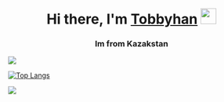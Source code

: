 <h1 align="center">Hi there, I'm <a href="https://daniilshat.ru/" target="_blank">Tobbyhan</a> 
<img src="https://github.com/blackcater/blackcater/raw/main/images/Hi.gif" height="32"/></h1>
<h3 align="center">Im from Kazakstan</h3>


 ![](https://komarev.com/ghpvc/?username=t0bby45)



 [![Top Langs](https://github-readme-stats.vercel.app/api/top-langs/?username=t0bby45)](https://github.com/anuraghazra/github-readme-stats)

![](https://github-profile-summary-cards.vercel.app/api/cards/profile-details?username=daniilshat&theme=solarized_dark)
<!---
t0bby45/t0bby45 is a ✨ special ✨ repository because its `README.md` (this file) appears on your GitHub profile.
You can click the Preview link to take a look at your changes.
--->
